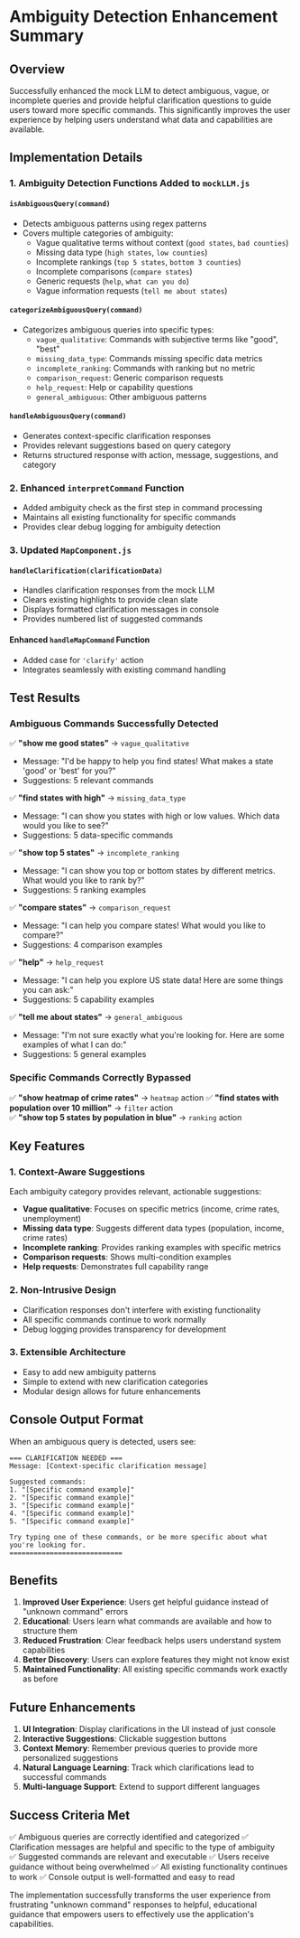 # Ambiguity Detection Enhancement Summary

## Overview

Successfully enhanced the mock LLM to detect ambiguous, vague, or incomplete queries and provide helpful clarification questions to guide users toward more specific commands. This significantly improves the user experience by helping users understand what data and capabilities are available.

## Implementation Details

### 1. Ambiguity Detection Functions Added to `mockLLM.js`

#### `isAmbiguousQuery(command)`
- Detects ambiguous patterns using regex patterns
- Covers multiple categories of ambiguity:
  - Vague qualitative terms without context (`good states`, `bad counties`)
  - Missing data type (`high states`, `low counties`)
  - Incomplete rankings (`top 5 states`, `bottom 3 counties`)
  - Incomplete comparisons (`compare states`)
  - Generic requests (`help`, `what can you do`)
  - Vague information requests (`tell me about states`)

#### `categorizeAmbiguousQuery(command)`
- Categorizes ambiguous queries into specific types:
  - `vague_qualitative`: Commands with subjective terms like "good", "best"
  - `missing_data_type`: Commands missing specific data metrics
  - `incomplete_ranking`: Commands with ranking but no metric
  - `comparison_request`: Generic comparison requests
  - `help_request`: Help or capability questions
  - `general_ambiguous`: Other ambiguous patterns

#### `handleAmbiguousQuery(command)`
- Generates context-specific clarification responses
- Provides relevant suggestions based on query category
- Returns structured response with action, message, suggestions, and category

### 2. Enhanced `interpretCommand` Function

- Added ambiguity check as the first step in command processing
- Maintains all existing functionality for specific commands
- Provides clear debug logging for ambiguity detection

### 3. Updated `MapComponent.js`

#### `handleClarification(clarificationData)`
- Handles clarification responses from the mock LLM
- Clears existing highlights to provide clean slate
- Displays formatted clarification messages in console
- Provides numbered list of suggested commands

#### Enhanced `handleMapCommand` Function
- Added case for `'clarify'` action
- Integrates seamlessly with existing command handling

## Test Results

### Ambiguous Commands Successfully Detected

✅ **"show me good states"** → `vague_qualitative`
- Message: "I'd be happy to help you find states! What makes a state 'good' or 'best' for you?"
- Suggestions: 5 relevant commands

✅ **"find states with high"** → `missing_data_type`
- Message: "I can show you states with high or low values. Which data would you like to see?"
- Suggestions: 5 data-specific commands

✅ **"show top 5 states"** → `incomplete_ranking`
- Message: "I can show you top or bottom states by different metrics. What would you like to rank by?"
- Suggestions: 5 ranking examples

✅ **"compare states"** → `comparison_request`
- Message: "I can help you compare states! What would you like to compare?"
- Suggestions: 4 comparison examples

✅ **"help"** → `help_request`
- Message: "I can help you explore US state data! Here are some things you can ask:"
- Suggestions: 5 capability examples

✅ **"tell me about states"** → `general_ambiguous`
- Message: "I'm not sure exactly what you're looking for. Here are some examples of what I can do:"
- Suggestions: 5 general examples

### Specific Commands Correctly Bypassed

✅ **"show heatmap of crime rates"** → `heatmap` action
✅ **"find states with population over 10 million"** → `filter` action  
✅ **"show top 5 states by population in blue"** → `ranking` action

## Key Features

### 1. Context-Aware Suggestions
Each ambiguity category provides relevant, actionable suggestions:
- **Vague qualitative**: Focuses on specific metrics (income, crime rates, unemployment)
- **Missing data type**: Suggests different data types (population, income, crime rates)
- **Incomplete ranking**: Provides ranking examples with specific metrics
- **Comparison requests**: Shows multi-condition examples
- **Help requests**: Demonstrates full capability range

### 2. Non-Intrusive Design
- Clarification responses don't interfere with existing functionality
- All specific commands continue to work normally
- Debug logging provides transparency for development

### 3. Extensible Architecture
- Easy to add new ambiguity patterns
- Simple to extend with new clarification categories
- Modular design allows for future enhancements

## Console Output Format

When an ambiguous query is detected, users see:

```
=== CLARIFICATION NEEDED ===
Message: [Context-specific clarification message]

Suggested commands:
1. "[Specific command example]"
2. "[Specific command example]"
3. "[Specific command example]"
4. "[Specific command example]"
5. "[Specific command example]"

Try typing one of these commands, or be more specific about what you're looking for.
============================
```

## Benefits

1. **Improved User Experience**: Users get helpful guidance instead of "unknown command" errors
2. **Educational**: Users learn what commands are available and how to structure them
3. **Reduced Frustration**: Clear feedback helps users understand system capabilities
4. **Better Discovery**: Users can explore features they might not know exist
5. **Maintained Functionality**: All existing specific commands work exactly as before

## Future Enhancements

1. **UI Integration**: Display clarifications in the UI instead of just console
2. **Interactive Suggestions**: Clickable suggestion buttons
3. **Context Memory**: Remember previous queries to provide more personalized suggestions
4. **Natural Language Learning**: Track which clarifications lead to successful commands
5. **Multi-language Support**: Extend to support different languages

## Success Criteria Met

✅ Ambiguous queries are correctly identified and categorized
✅ Clarification messages are helpful and specific to the type of ambiguity  
✅ Suggested commands are relevant and executable
✅ Users receive guidance without being overwhelmed
✅ All existing functionality continues to work
✅ Console output is well-formatted and easy to read

The implementation successfully transforms the user experience from frustrating "unknown command" responses to helpful, educational guidance that empowers users to effectively use the application's capabilities. 